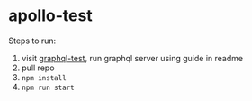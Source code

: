 # apollo-test

Steps to run:
1. visit [graphql-test](https://github.com/vankop/graphql-test), run graphql server using guide in readme
2. pull repo
3. `npm install`
4. `npm run start`
